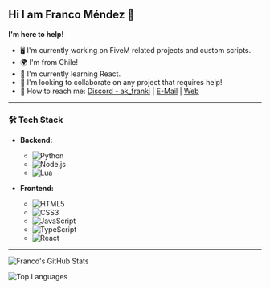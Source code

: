 ## Hi I am Franco Méndez 👋

**I'm here to help!**

- 🖥️ I'm currently working on FiveM related projects and custom scripts.
- 🌍 I'm from Chile!
- 🌱 I'm currently learning React.
- 🤝 I'm looking to collaborate on any project that requires help!
- 📧 How to reach me: [Discord - ak_franki](https://discord.gg/newdayroleplay) | [E-Mail](mailto:mendezlazofranco@gmail.com) | [Web](https://www.frankijs.online)

---

### 🛠️ Tech Stack

- **Backend:**
  - ![Python](https://img.shields.io/badge/Python-3776AB?style=for-the-badge&logo=python&logoColor=white)
  - ![Node.js](https://img.shields.io/badge/Node.js-339933?style=for-the-badge&logo=nodedotjs&logoColor=white)
  - ![Lua](https://img.shields.io/badge/Lua-2C2D72?style=for-the-badge&logo=lua&logoColor=white)

- **Frontend:**
  - ![HTML5](https://img.shields.io/badge/HTML5-E34F26?style=for-the-badge&logo=html5&logoColor=white)
  - ![CSS3](https://img.shields.io/badge/CSS3-1572B6?style=for-the-badge&logo=css3&logoColor=white)
  - ![JavaScript](https://img.shields.io/badge/JavaScript-F7DF1E?style=for-the-badge&logo=javascript&logoColor=black)
  - ![TypeScript](https://img.shields.io/badge/TypeScript-007ACC?style=for-the-badge&logo=typescript&logoColor=white)
  - ![React](https://img.shields.io/badge/React-20232A?style=for-the-badge&logo=react&logoColor=61DAFB)

---

![Franco's GitHub Stats](https://github-readme-stats.vercel.app/api?username=fkijs&show_icons=true&theme=dark)

![Top Languages](https://github-readme-stats.vercel.app/api/top-langs/?username=fkijs&layout=compact&theme=dark)
